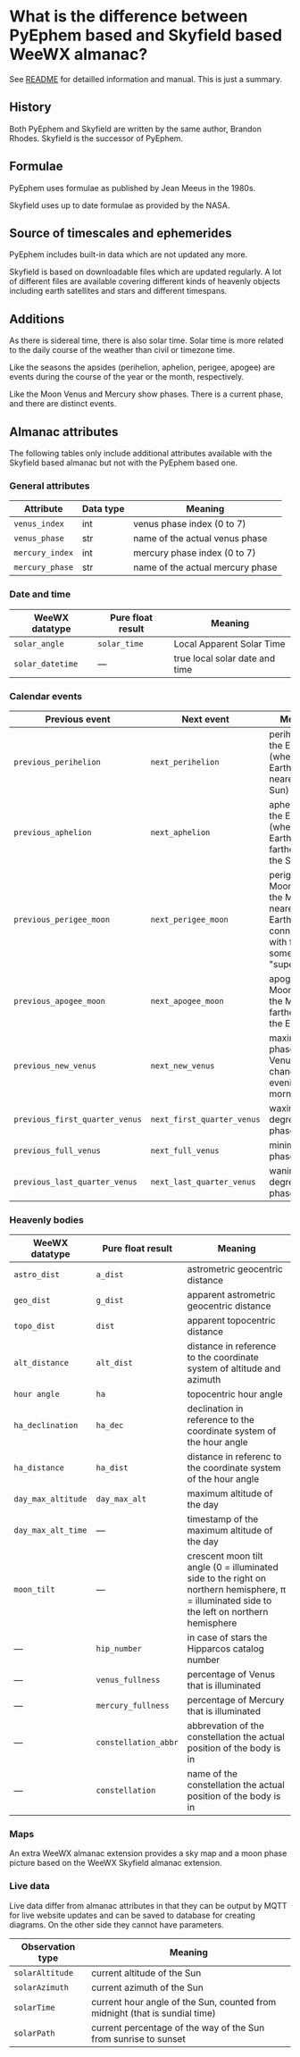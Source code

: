# What is the difference between PyEphem based and Skyfield based WeeWX almanac?

See [README](README.md) for detailled information and manual. This is just a
summary.

## History

Both PyEphem and Skyfield are written by the same author, Brandon Rhodes.
Skyfield is the successor of PyEphem.

## Formulae

PyEphem uses formulae as published by Jean Meeus in the 1980s.

Skyfield uses up to date formulae as provided by the NASA.

## Source of timescales and ephemerides

PyEphem includes built-in data which are not updated any more.

Skyfield is based on downloadable files which are updated regularly. A lot
of different files are available covering different kinds of heavenly objects
including earth satellites and stars and different timespans.

## Additions

As there is sidereal time, there is also solar time. Solar time is more
related to the daily course of the weather than civil or timezone time.

Like the seasons the apsides (perihelion, aphelion, perigee, apogee) are 
events during the course of the year or the month, respectively.

Like the Moon Venus and Mercury show phases. There is a current phase, and
there are distinct events.

## Almanac attributes

The following tables only include additional attributes available with the 
Skyfield based almanac but not with the PyEphem based one.

### General attributes

Attribute | Data type | Meaning
----------|-----------|--------
`venus_index` | int | venus phase index (0 to 7)
`venus_phase` | str | name of the actual venus phase
`mercury_index` | int | mercury phase index (0 to 7)
`mercury_phase` | str | name of the actual mercury phase

### Date and time

WeeWX datatype   | Pure float result | Meaning
-----------------|-------------------|----------------
`solar_angle`    | `solar_time`      | Local Apparent Solar Time
`solar_datetime` | &mdash;           | true local solar date and time

### Calendar events

Previous event | Next event | Meaning
---------------|------------|------------------
`previous_perihelion` | `next_perihelion` | perihelion of the Earth (when the Earth is nearest to the Sun)
`previous_aphelion` | `next_aphelion` | aphelion of the Earth (when the Earth is farthest from the Sun)
`previous_perigee_moon` | `next_perigee_moon` | perigee of the Moon (when the Moon is nearest to the Earth; in connection with full moon sometimes "supermoon")
`previous_apogee_moon` | `next_apogee_moon` | apogee of the Moon (when the Moon is farthest from the Earth)
`previous_new_venus` | `next_new_venus` | maximum of phase angle; Venus changes from evening to morning side
`previous_first_quarter_venus` | `next_first_quarter_venus` | waxing 90 degrees of phase angle
`previous_full_venus` | `next_full_venus` | minimum of phase angle
`previous_last_quarter_venus` | `next_last_quarter_venus` | waning 90 degrees of phase angle

### Heavenly bodies

WeeWX datatype | Pure float result | Meaning
---------------|-------------------|----------------
`astro_dist`   | `a_dist`          | astrometric geocentric distance
`geo_dist`     | `g_dist`          | apparent astrometric geocentric distance
`topo_dist`    | `dist`            | apparent topocentric distance 
`alt_distance` | `alt_dist`        | distance in reference to the coordinate system of altitude and azimuth
`hour angle`   | `ha`              | topocentric hour angle
`ha_declination` | `ha_dec`        | declination in reference to the coordinate system of the hour angle
`ha_distance`  | `ha_dist`         | distance in referenc to the coordinate system of the hour angle
`day_max_altitude` | `day_max_alt` | maximum altitude of the day
`day_max_alt_time` | &mdash;       | timestamp of the maximum altitude of the day
`moon_tilt` | &mdash; | crescent moon tilt angle (0 = illuminated side to the right on northern hemisphere, π = illuminated side to the left on northern hemisphere
&mdash; | `hip_number` | in case of stars the Hipparcos catalog number
&mdash; | `venus_fullness` | percentage of Venus that is illuminated
&mdash; | `mercury_fullness` | percentage of Mercury that is illuminated
&mdash; | `constellation_abbr` | abbrevation of the constellation the actual position of the body is in
&mdash; | `constellation` | name of the constellation the actual position of the body is in

### Maps

An extra WeeWX almanac extension provides a sky map and a moon phase picture
based on the WeeWX Skyfield almanac extension.

### Live data

Live data differ from almanac attributes in that they can be output by MQTT
for live website updates and can be saved to database for creating diagrams.
On the other side they cannot have parameters.

Observation type | Meaning
-----------------|-----------
`solarAltitude` | current altitude of the Sun
`solarAzimuth` | current azimuth of the Sun
`solarTime` | current hour angle of the Sun, counted from midnight (that is sundial time)
`solarPath` | current percentage of the way of the Sun from sunrise to sunset
